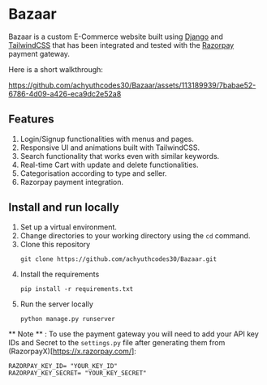# Bazaar

Bazaar is a custom E-Commerce website built using [Django](https://www.djangoproject.com/) and [TailwindCSS](https://tailwindcss.com/) that has been integrated and tested with the [Razorpay](https://razorpay.com/docs/api/payments/) payment gateway.  


    


Here is a short walkthrough:

https://github.com/achyuthcodes30/Bazaar/assets/113189939/7babae52-6786-4d09-a426-eca9dc2e52a8


## Features
1. Login/Signup functionalities with menus and pages.
2. Responsive UI and animations built with TailwindCSS.
3. Search functionality that works even with similar keywords.
4. Real-time Cart with update and delete functionalities.
5. Categorisation according to type and seller.
6. Razorpay payment integration.

## Install and run locally
1. Set up a virtual environment.
2. Change directories to your working directory using the ``` cd ``` command.
3. Clone this repository
   ```
   git clone https://github.com/achyuthcodes30/Bazaar.git
   ```
4. Install the requirements
   ```
   pip install -r requirements.txt
   ```
5. Run the server locally
   ```
   python manage.py runserver
   ```

** Note ** : To use the payment gateway you will need to add your API key IDs and Secret to the ``` settings.py ``` file after generating them from (RazorpayX)[https://x.razorpay.com/]:
```
RAZORPAY_KEY_ID= "YOUR_KEY_ID"
RAZORPAY_KEY_SECRET= "YOUR_KEY_SECRET"

```

